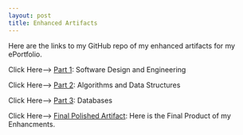 ```yaml
---
layout: post
title: Enhanced Artifacts
---
```


Here are the links to my GitHub repo of my enhanced artifacts for my ePortfolio.



Click Here--> [Part 1][part-1]: Software Design and Engineering 

Click Here--> [Part 2][part-2]: Algorithms and Data Structures

Click Here--> [Part 3][part-3]: Databases

Click Here--> [Final Polished Artifact][part-2]: Here is the Final Product of my Enhancments.


[part-1]: https://github.com/Ian-Desantis/flask-travlr/tree/Part1-Express2Flask
[part-2]: https://github.com/Ian-Desantis/flask-travlr/tree/Part2-AddSearch
[part-3]: https://github.com/Ian-Desantis/flask-travlr/tree/Part3-Mongo2PostgreSQL
